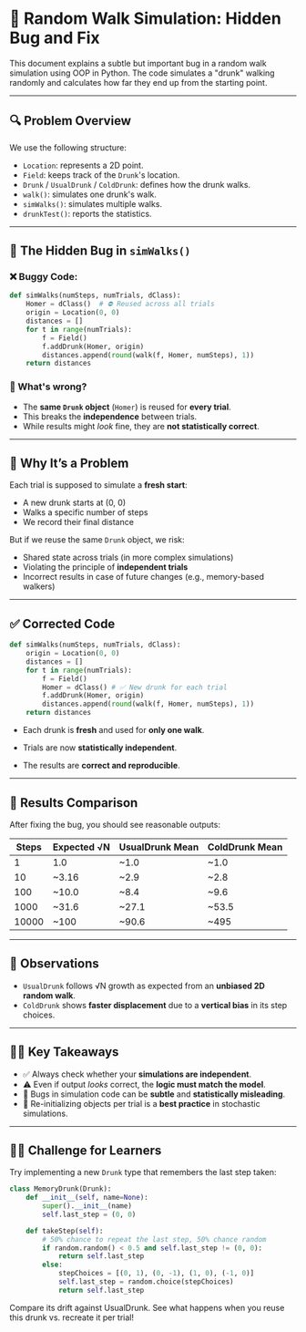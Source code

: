 # 🍷 Random Walk Simulation: Hidden Bug and Fix

This document explains a subtle but important bug in a random walk simulation using OOP in Python. The code simulates a "drunk" walking randomly and calculates how far they end up from the starting point.

---

## 🔍 Problem Overview

We use the following structure:

- `Location`: represents a 2D point.
- `Field`: keeps track of the `Drunk`'s location.
- `Drunk` / `UsualDrunk` / `ColdDrunk`: defines how the drunk walks.
- `walk()`: simulates one drunk's walk.
- `simWalks()`: simulates multiple walks.
- `drunkTest()`: reports the statistics.

---

## 🧪 The Hidden Bug in `simWalks()`

### ❌ Buggy Code:

```python
def simWalks(numSteps, numTrials, dClass):
    Homer = dClass()  # ⛔ Reused across all trials
    origin = Location(0, 0)
    distances = []
    for t in range(numTrials):
        f = Field()
        f.addDrunk(Homer, origin)
        distances.append(round(walk(f, Homer, numSteps), 1))
    return distances
```
### 🚨 What's wrong?

- The **same `Drunk` object** (`Homer`) is reused for **every trial**.
- This breaks the **independence** between trials.
- While results might *look* fine, they are **not statistically correct**.

---

## 🧠 Why It’s a Problem

Each trial is supposed to simulate a **fresh start**:
- A new drunk starts at (0, 0)
- Walks a specific number of steps
- We record their final distance

But if we reuse the same `Drunk` object, we risk:
- Shared state across trials (in more complex simulations)
- Violating the principle of **independent trials**
- Incorrect results in case of future changes (e.g., memory-based walkers)

---

## ✅ Corrected Code

```python
def simWalks(numSteps, numTrials, dClass):
    origin = Location(0, 0)
    distances = []
    for t in range(numTrials):
        f = Field()
        Homer = dClass() # ✅ New drunk for each trial
        f.addDrunk(Homer, origin)
        distances.append(round(walk(f, Homer, numSteps), 1))
    return distances
```
- Each drunk is **fresh** and used for **only one walk**.

- Trials are now **statistically independent**.

- The results are **correct and reproducible**.

---

## 🎯 Results Comparison

After fixing the bug, you should see reasonable outputs:

| Steps  | Expected √N | UsualDrunk Mean | ColdDrunk Mean |
|--------|--------------|------------------|------------------|
| 1      | 1.0          | ~1.0             | ~1.0             |
| 10     | ~3.16        | ~2.9             | ~2.8             |
| 100    | ~10.0        | ~8.4             | ~9.6             |
| 1000   | ~31.6        | ~27.1            | ~53.5            |
| 10000  | ~100         | ~90.6            | ~495             |

---

## 🧭 Observations

- `UsualDrunk` follows √N growth as expected from an **unbiased 2D random walk**.
- `ColdDrunk` shows **faster displacement** due to a **vertical bias** in its step choices.

---

## 🧑‍🏫 Key Takeaways

- ✅ Always check whether your **simulations are independent**.
- ⚠️ Even if output *looks* correct, the **logic must match the model**.
- 🧪 Bugs in simulation code can be **subtle** and **statistically misleading**.
- 🔁 Re-initializing objects per trial is a **best practice** in stochastic simulations.

---

## 🧑‍🔬 Challenge for Learners

Try implementing a new `Drunk` type that remembers the last step taken:

```python
class MemoryDrunk(Drunk):
    def __init__(self, name=None):
        super().__init__(name)
        self.last_step = (0, 0)

    def takeStep(self):
        # 50% chance to repeat the last step, 50% chance random
        if random.random() < 0.5 and self.last_step != (0, 0):
            return self.last_step
        else:
            stepChoices = [(0, 1), (0, -1), (1, 0), (-1, 0)]
            self.last_step = random.choice(stepChoices)
            return self.last_step
```
Compare its drift against UsualDrunk. See what happens when you reuse this drunk vs. recreate it per trial!

